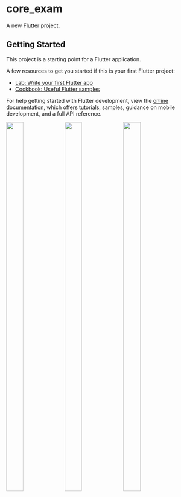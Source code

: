 # core_exam

A new Flutter project.

## Getting Started

This project is a starting point for a Flutter application.

A few resources to get you started if this is your first Flutter project:

- [Lab: Write your first Flutter app](https://docs.flutter.dev/get-started/codelab)
- [Cookbook: Useful Flutter samples](https://docs.flutter.dev/cookbook)

For help getting started with Flutter development, view the
[online documentation](https://docs.flutter.dev/), which offers tutorials,
samples, guidance on mobile development, and a full API reference.

<p>

<img src="https://user-images.githubusercontent.com/124335197/231363115-61732ee1-5465-41b4-9e2e-f2343a07f5d1.png" height="50%" width="30%">
<img src="https://user-images.githubusercontent.com/124335197/231363100-fb17693c-311d-4769-a0de-25015677b7e9.png" height="50%" width="30%">
<img src="https://user-images.githubusercontent.com/124335197/231363124-6b7e57fc-f77c-4bec-99af-5d53f7a67571.png" height="50%" width="30%">
</p>


